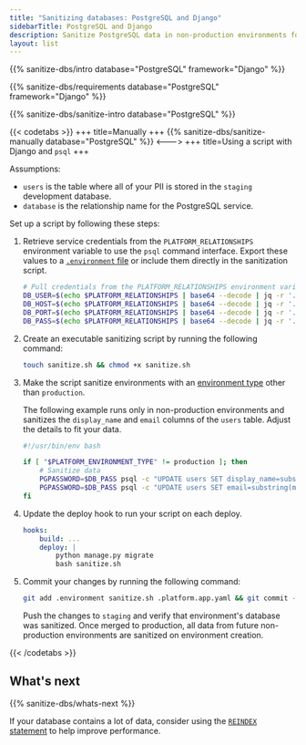 ```yaml
---
title: "Sanitizing databases: PostgreSQL and Django"
sidebarTitle: PostgreSQL and Django
description: Sanitize PostgreSQL data in non-production environments for Django apps.
layout: list
---
```


{{% sanitize-dbs/intro database="PostgreSQL" framework="Django" %}}

{{% sanitize-dbs/requirements database="PostgreSQL" framework="Django" %}}

{{% sanitize-dbs/sanitize-intro database="PostgreSQL" %}}

{{< codetabs >}}
+++
title=Manually
+++
{{% sanitize-dbs/sanitize-manually database="PostgreSQL" %}}
<--->
+++
title=Using a script with Django and `psql`
+++

Assumptions:

- `users` is the table where all of your PII is stored in the `staging` development database.
- `database` is the relationship name for the PostgreSQL service.

Set up a script by following these steps:

1.  Retrieve service credentials from the `PLATFORM_RELATIONSHIPS` environment variable to use the `psql` command interface.
    Export these values to a [`.environment` file](../variables/set-variables.md#set-variables-via-script)
    or include them directly in the sanitization script.

    ```bash {location=".environment"}
    # Pull credentials from the PLATFORM_RELATIONSHIPS environment variable.
    DB_USER=$(echo $PLATFORM_RELATIONSHIPS | base64 --decode | jq -r '.database[0].username')
    DB_HOST=$(echo $PLATFORM_RELATIONSHIPS | base64 --decode | jq -r '.database[0].host')
    DB_PORT=$(echo $PLATFORM_RELATIONSHIPS | base64 --decode | jq -r '.database[0].port')
    DB_PASS=$(echo $PLATFORM_RELATIONSHIPS | base64 --decode | jq -r '.database[0].password')
    ```

2.  Create an executable sanitizing script by running the following command:

    ```bash
    touch sanitize.sh && chmod +x sanitize.sh
    ```

3.  Make the script sanitize environments with an [environment type](../../administration/users.md#environment-types)
    other than `production`.

    The following example runs only in non-production environments
    and sanitizes the `display_name` and `email` columns of the `users` table.
    Adjust the details to fit your data.

    ```bash {location="sanitize.sh"}
    #!/usr/bin/env bash

    if [ "$PLATFORM_ENVIRONMENT_TYPE" != production ]; then
        # Sanitize data
        PGPASSWORD=$DB_PASS psql -c "UPDATE users SET display_name=substring(md5(display_name||'$PLATFORM_PROJECT_ENTROPY') for 8);" -U $DB_USER -h $DB_HOST -p $DB_PORT
        PGPASSWORD=$DB_PASS psql -c "UPDATE users SET email=substring(md5(email||'$PLATFORM_PROJECT_ENTROPY') for 8);" -U $DB_USER -h $DB_HOST -p $DB_PORT
    fi   
    ```

4.  Update the deploy hook to run your script on each deploy.

    ```yaml {location=".platform.app.yaml"}
    hooks:
        build: ...
        deploy: |
            python manage.py migrate
            bash sanitize.sh
    ```

5.  Commit your changes by running the following command:

    ```bash
    git add .environment sanitize.sh .platform.app.yaml && git commit -m "Add sanitization."
    ```

    Push the changes to `staging` and verify that environment's database was sanitized.
    Once merged to production, all data from future non-production environments are sanitized on environment creation.

{{< /codetabs >}}

## What's next

{{% sanitize-dbs/whats-next %}}

If your database contains a lot of data, consider using the [`REINDEX` statement](https://www.postgresql.org/docs/current/sql-reindex.html) to help improve performance.

